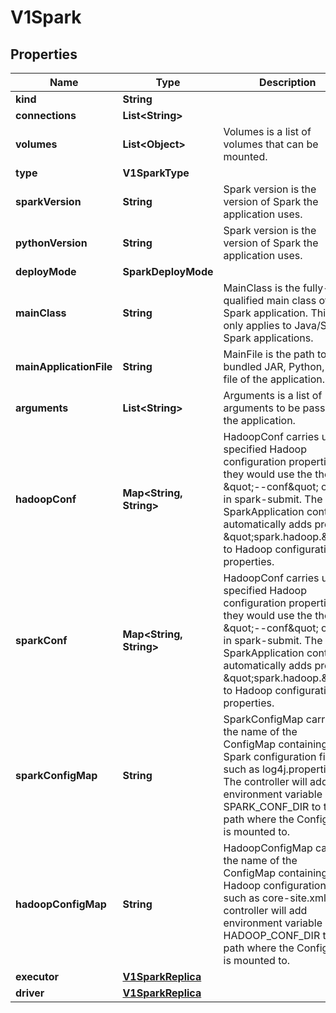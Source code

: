 

# V1Spark


## Properties

Name | Type | Description | Notes
------------ | ------------- | ------------- | -------------
**kind** | **String** |  |  [optional]
**connections** | **List&lt;String&gt;** |  |  [optional]
**volumes** | **List&lt;Object&gt;** | Volumes is a list of volumes that can be mounted. |  [optional]
**type** | **V1SparkType** |  |  [optional]
**sparkVersion** | **String** | Spark version is the version of Spark the application uses. |  [optional]
**pythonVersion** | **String** | Spark version is the version of Spark the application uses. |  [optional]
**deployMode** | **SparkDeployMode** |  |  [optional]
**mainClass** | **String** | MainClass is the fully-qualified main class of the Spark application. This only applies to Java/Scala Spark applications. |  [optional]
**mainApplicationFile** | **String** | MainFile is the path to a bundled JAR, Python, or R file of the application. |  [optional]
**arguments** | **List&lt;String&gt;** | Arguments is a list of arguments to be passed to the application. |  [optional]
**hadoopConf** | **Map&lt;String, String&gt;** | HadoopConf carries user-specified Hadoop configuration properties as they would use the  the \&quot;--conf\&quot; option in spark-submit.  The SparkApplication controller automatically adds prefix \&quot;spark.hadoop.\&quot; to Hadoop configuration properties. |  [optional]
**sparkConf** | **Map&lt;String, String&gt;** | HadoopConf carries user-specified Hadoop configuration properties as they would use the  the \&quot;--conf\&quot; option in spark-submit.  The SparkApplication controller automatically adds prefix \&quot;spark.hadoop.\&quot; to Hadoop configuration properties. |  [optional]
**sparkConfigMap** | **String** | SparkConfigMap carries the name of the ConfigMap containing Spark configuration files such as log4j.properties. The controller will add environment variable SPARK_CONF_DIR to the path where the ConfigMap is mounted to. |  [optional]
**hadoopConfigMap** | **String** | HadoopConfigMap carries the name of the ConfigMap containing Hadoop configuration files such as core-site.xml. The controller will add environment variable HADOOP_CONF_DIR to the path where the ConfigMap is mounted to. |  [optional]
**executor** | [**V1SparkReplica**](V1SparkReplica.md) |  |  [optional]
**driver** | [**V1SparkReplica**](V1SparkReplica.md) |  |  [optional]




